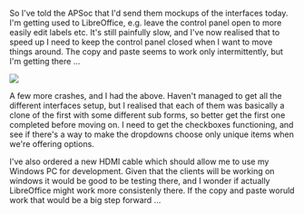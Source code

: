 So I've told the APSoc that I'd send them mockups of the interfaces today.  I'm getting used to LibreOffice, e.g. leave the control panel open to more easily edit labels etc. It's still painfully slow, and I've now realised that to speed up I need to keep the control panel closed when I want to move things around.  The copy and paste seems to work only intermittently, but I'm getting there ...

![](https://dl.dropbox.com/s/7sc51p52z5saxkg/Screenshot%202017-12-08%2017.59.55.png?dl=0)

A few more crashes, and I had the above.  Haven't managed to get all the different interfaces setup, but I realised that each of them was basically a clone of the first with some different sub forms, so better get the first one completed before moving on.  I need to get the checkboxes functioning, and see if there's a way to make the dropdowns choose only unique items when we're offering options.

I've also ordered a new HDMI cable which should allow me to use my Windows PC for development.  Given that the clients will be working on windows it would be good to be testing there, and I wonder if actually LibreOffice might work more consistenly there.  If the copy and paste woruld work that would be a big step forward ...
